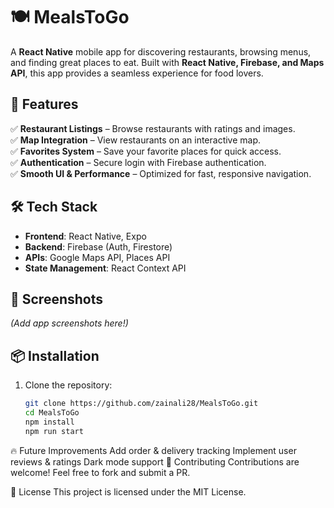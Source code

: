 # 🍽️ MealsToGo  

A **React Native** mobile app for discovering restaurants, browsing menus, and finding great places to eat. Built with **React Native, Firebase, and Maps API**, this app provides a seamless experience for food lovers.  

## 🚀 Features  
✅ **Restaurant Listings** – Browse restaurants with ratings and images.  
✅ **Map Integration** – View restaurants on an interactive map.  
✅ **Favorites System** – Save your favorite places for quick access.  
✅ **Authentication** – Secure login with Firebase authentication.  
✅ **Smooth UI & Performance** – Optimized for fast, responsive navigation.  

## 🛠️ Tech Stack  
- **Frontend**: React Native, Expo  
- **Backend**: Firebase (Auth, Firestore)  
- **APIs**: Google Maps API, Places API  
- **State Management**: React Context API  

## 📸 Screenshots  
*(Add app screenshots here!)*  

## 📦 Installation  
1. Clone the repository:  
   ```bash
   git clone https://github.com/zainali28/MealsToGo.git
   cd MealsToGo
   npm install
   npm run start

🔥 Future Improvements
Add order & delivery tracking
Implement user reviews & ratings
Dark mode support
🤝 Contributing
Contributions are welcome! Feel free to fork and submit a PR.

📜 License
This project is licensed under the MIT License.


